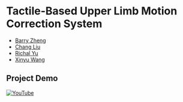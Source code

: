 # Tactile-Based Upper Limb Motion Correction System

- [Barry Zheng](https://github.com/wxzheng25)
- [Chang Liu](https://github.com/fluencycy)
- [Richal Yu](https://github.com/Richal13Yu)
- [Xinyu Wang](https://github.com/wxy02111)

## Project Demo

[![YouTube](http://i.ytimg.com/vi/wX_SBOqtOxI/hqdefault.jpg)](https://www.youtube.com/watch?v=wX_SBOqtOxI)

